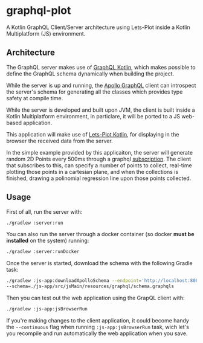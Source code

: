 # graphql-plot
A Kotlin GraphQL Client/Server architecture using Lets-Plot inside a Kotlin Multiplatform (JS) environment.

## Architecture
The GraphQL server makes use of [GraphQL Kotlin](https://github.com/ExpediaGroup/graphql-kotlin),
which makes possible to define the GraphQL schema dynamically when building the project.

While the server is up and running, the [Apollo GraphQL](https://github.com/apollographql/apollo-kotlin) client
can introspect the server's schema for generating all the classes which provides type safety at compile time.

While the server is developed and built upon JVM, the client is built inside a Kotlin Multiplatform environment,
in particlare, it will be ported to a JS web-based application.

This application will make use of [Lets-Plot Kotlin](https://github.com/JetBrains/lets-plot-kotlin), for
displaying in the browser the received data from the server.

In the simple example provided by this applicaiton, the server will generate random 2D Points every 500ms
through a graphql [subscription](https://graphql.org/blog/subscriptions-in-graphql-and-relay/).
The client that subscribes to this, can specify a number of points to collect, real-time plotting
those points in a cartesian plane, and when the collections is finished, drawing a polinomial regression
line upon those points collected.

## Usage
First of all, run the server with:
```bash
./gradlew :server:run
```

You can also run the server through a docker container (so docker **must be installed** on the system) running:
```bash
./gradlew :server:runDocker
```
Once the server is started, download the schema with the following Gradle task:
```bash
./gradlew :js-app:downloadApolloSchema --endpoint='http://localhost:8080/graphql' \
--schema=./js-app/src/jsMain/resources/graphql/schema.graphqls
```

Then you can test out the web application using the GrapQL client with:
```bash
./gradlew :js-app:jsBrowserRun
```

If you're making changes to the client application, it could become handy the 
`--continuous` flag when running `:js-app:jsBrowserRun` task, wich let's you
recompile and run automatically the web application when you save.
